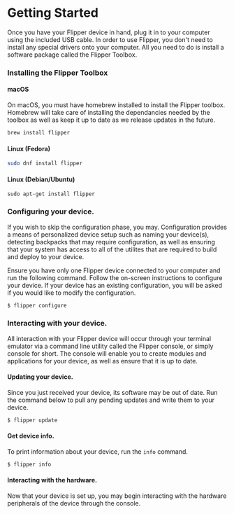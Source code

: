 # Getting Started

Once you have your Flipper device in hand, plug it in to your computer using the included USB cable. In order to use Flipper, you don't need to install any special drivers onto your computer. All you need to do is install a software package called the Flipper Toolbox.

### Installing the Flipper Toolbox
 
#### macOS

On macOS, you must have homebrew installed to install the Flipper toolbox. Homebrew will take care of installing the dependancies needed by the toolbox as well as keep it up to date as we release updates in the future.

```bash
brew install flipper
```

#### Linux (Fedora)

```bash
sudo dnf install flipper
```

#### Linux (Debian/Ubuntu)

```
sudo apt-get install flipper
```

### Configuring your device.

If you wish to skip the configuration phase, you may. Configuration provides a means of personalized device setup such as naming your device(s), detecting backpacks that may require configuration, as well as ensuring that your system has access to all of the utilites that are required to build and deploy to your device.

Ensure you have only one Flipper device connected to your computer and run the following command. Follow the on-screen instructions to configure your device. If your device has an existing configuration, you will be asked if you would like to modify the configuration.

```bash
$ flipper configure
```

### Interacting with your device.

All interaction with your Flipper device will occur through your terminal emulator via a command line utility called the Flipper console, or simply console for short. The console will enable you to create modules and applications for your device, as well as ensure that it is up to date.

#### Updating your device.

Since you just received your device, its software may be out of date. Run the command below to pull any pending updates and write them to your device.

```bash
$ flipper update
```

#### Get device info.

To print information about your device, run the `info` command.

```bash
$ flipper info
```

#### Interacting with the hardware.

Now that your device is set up, you may begin interacting with the hardware peripherals of the device through the console.